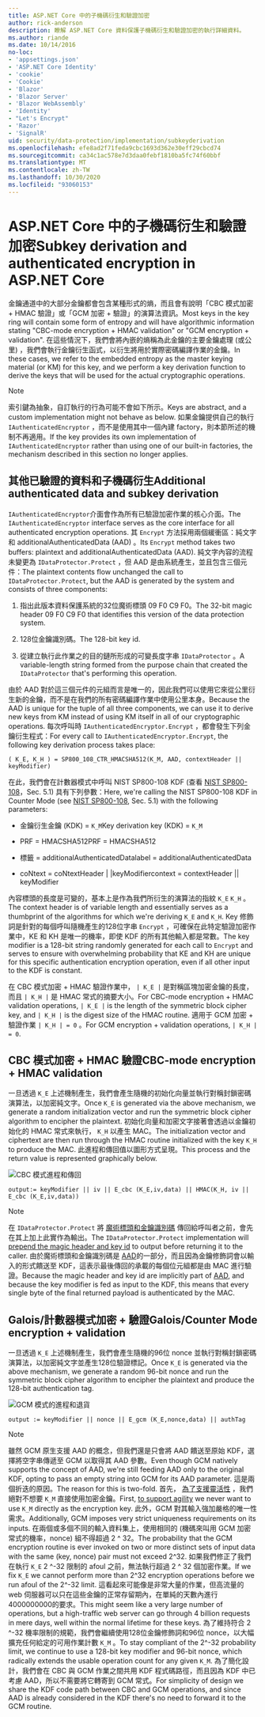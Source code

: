 ```yaml
---
title: ASP.NET Core 中的子機碼衍生和驗證加密
author: rick-anderson
description: 瞭解 ASP.NET Core 資料保護子機碼衍生和驗證加密的執行詳細資料。
ms.author: riande
ms.date: 10/14/2016
no-loc:
- 'appsettings.json'
- 'ASP.NET Core Identity'
- 'cookie'
- 'Cookie'
- 'Blazor'
- 'Blazor Server'
- 'Blazor WebAssembly'
- 'Identity'
- "Let's Encrypt"
- 'Razor'
- 'SignalR'
uid: security/data-protection/implementation/subkeyderivation
ms.openlocfilehash: efe8ad2f71feda9cbc1693d362e30eff29cbcd74
ms.sourcegitcommit: ca34c1ac578e7d3daa0febf1810ba5fc74f60bbf
ms.translationtype: MT
ms.contentlocale: zh-TW
ms.lasthandoff: 10/30/2020
ms.locfileid: "93060153"
---
```

# <a name="subkey-derivation-and-authenticated-encryption-in-aspnet-core"></a><span data-ttu-id="2ceda-103">ASP.NET Core 中的子機碼衍生和驗證加密</span><span class="sxs-lookup"><span data-stu-id="2ceda-103">Subkey derivation and authenticated encryption in ASP.NET Core</span></span>

<a name="data-protection-implementation-subkey-derivation"></a>

<span data-ttu-id="2ceda-104">金鑰通道中的大部分金鑰都會包含某種形式的熵，而且會有說明「CBC 模式加密 + HMAC 驗證」或「GCM 加密 + 驗證」的演算法資訊。</span><span class="sxs-lookup"><span data-stu-id="2ceda-104">Most keys in the key ring will contain some form of entropy and will have algorithmic information stating "CBC-mode encryption + HMAC validation" or "GCM encryption + validation".</span></span> <span data-ttu-id="2ceda-105">在這些情況下，我們會將內嵌的熵稱為此金鑰的主要金鑰處理 (或公里) ，我們會執行金鑰衍生函式，以衍生將用於實際密碼編譯作業的金鑰。</span><span class="sxs-lookup"><span data-stu-id="2ceda-105">In these cases, we refer to the embedded entropy as the master keying material (or KM) for this key, and we perform a key derivation function to derive the keys that will be used for the actual cryptographic operations.</span></span>

> [!NOTE]
> <span data-ttu-id="2ceda-106">索引鍵為抽象，自訂執行的行為可能不會如下所示。</span><span class="sxs-lookup"><span data-stu-id="2ceda-106">Keys are abstract, and a custom implementation might not behave as below.</span></span> <span data-ttu-id="2ceda-107">如果金鑰提供自己的執行 `IAuthenticatedEncryptor` ，而不是使用其中一個內建 factory，則本節所述的機制不再適用。</span><span class="sxs-lookup"><span data-stu-id="2ceda-107">If the key provides its own implementation of `IAuthenticatedEncryptor` rather than using one of our built-in factories, the mechanism described in this section no longer applies.</span></span>

<a name="data-protection-implementation-subkey-derivation-aad"></a>

## <a name="additional-authenticated-data-and-subkey-derivation"></a><span data-ttu-id="2ceda-108">其他已驗證的資料和子機碼衍生</span><span class="sxs-lookup"><span data-stu-id="2ceda-108">Additional authenticated data and subkey derivation</span></span>

<span data-ttu-id="2ceda-109">`IAuthenticatedEncryptor`介面會作為所有已驗證加密作業的核心介面。</span><span class="sxs-lookup"><span data-stu-id="2ceda-109">The `IAuthenticatedEncryptor` interface serves as the core interface for all authenticated encryption operations.</span></span> <span data-ttu-id="2ceda-110">其 `Encrypt` 方法採用兩個緩衝區：純文字和 additionalAuthenticatedData (AAD) 。</span><span class="sxs-lookup"><span data-stu-id="2ceda-110">Its `Encrypt` method takes two buffers: plaintext and additionalAuthenticatedData (AAD).</span></span> <span data-ttu-id="2ceda-111">純文字內容的流程未變更為 `IDataProtector.Protect` ，但 AAD 是由系統產生，並且包含三個元件：</span><span class="sxs-lookup"><span data-stu-id="2ceda-111">The plaintext contents flow unchanged the call to `IDataProtector.Protect`, but the AAD is generated by the system and consists of three components:</span></span>

1. <span data-ttu-id="2ceda-112">指出此版本資料保護系統的32位魔術標頭 09 F0 C9 F0。</span><span class="sxs-lookup"><span data-stu-id="2ceda-112">The 32-bit magic header 09 F0 C9 F0 that identifies this version of the data protection system.</span></span>

2. <span data-ttu-id="2ceda-113">128位金鑰識別碼。</span><span class="sxs-lookup"><span data-stu-id="2ceda-113">The 128-bit key id.</span></span>

3. <span data-ttu-id="2ceda-114">從建立執行此作業之的目的鏈所形成的可變長度字串 `IDataProtector` 。</span><span class="sxs-lookup"><span data-stu-id="2ceda-114">A variable-length string formed from the purpose chain that created the `IDataProtector` that's performing this operation.</span></span>

<span data-ttu-id="2ceda-115">由於 AAD 對於這三個元件的元組而言是唯一的，因此我們可以使用它來從公里衍生新的金鑰，而不是在我們的所有密碼編譯作業中使用公里本身。</span><span class="sxs-lookup"><span data-stu-id="2ceda-115">Because the AAD is unique for the tuple of all three components, we can use it to derive new keys from KM instead of using KM itself in all of our cryptographic operations.</span></span> <span data-ttu-id="2ceda-116">每次呼叫時 `IAuthenticatedEncryptor.Encrypt` ，都會發生下列金鑰衍生程式：</span><span class="sxs-lookup"><span data-stu-id="2ceda-116">For every call to `IAuthenticatedEncryptor.Encrypt`, the following key derivation process takes place:</span></span>

`( K_E, K_H ) = SP800_108_CTR_HMACSHA512(K_M, AAD, contextHeader || keyModifier)`

<span data-ttu-id="2ceda-117">在此，我們會在計數器模式中呼叫 NIST SP800-108 KDF (查看 [NIST SP800-108](https://nvlpubs.nist.gov/nistpubs/Legacy/SP/nistspecialpublication800-108.pdf)，Sec. 5.1) 具有下列參數：</span><span class="sxs-lookup"><span data-stu-id="2ceda-117">Here, we're calling the NIST SP800-108 KDF in Counter Mode (see [NIST SP800-108](https://nvlpubs.nist.gov/nistpubs/Legacy/SP/nistspecialpublication800-108.pdf), Sec. 5.1) with the following parameters:</span></span>

* <span data-ttu-id="2ceda-118">金鑰衍生金鑰 (KDK) = `K_M`</span><span class="sxs-lookup"><span data-stu-id="2ceda-118">Key derivation key (KDK) = `K_M`</span></span>

* <span data-ttu-id="2ceda-119">PRF = HMACSHA512</span><span class="sxs-lookup"><span data-stu-id="2ceda-119">PRF = HMACSHA512</span></span>

* <span data-ttu-id="2ceda-120">標籤 = additionalAuthenticatedData</span><span class="sxs-lookup"><span data-stu-id="2ceda-120">label = additionalAuthenticatedData</span></span>

* <span data-ttu-id="2ceda-121">coNtext = coNtextHeader | |keyModifier</span><span class="sxs-lookup"><span data-stu-id="2ceda-121">context = contextHeader || keyModifier</span></span>

<span data-ttu-id="2ceda-122">內容標頭的長度是可變的，基本上是作為我們所衍生的演算法的指紋 `K_E` `K_H` 。</span><span class="sxs-lookup"><span data-stu-id="2ceda-122">The context header is of variable length and essentially serves as a thumbprint of the algorithms for which we're deriving `K_E` and `K_H`.</span></span> <span data-ttu-id="2ceda-123">Key 修飾詞是針對的每個呼叫隨機產生的128位字串 `Encrypt` ，可確保在此特定驗證加密作業中，KE 和 KH 是唯一的機率，即使 KDF 的所有其他輸入都是常數。</span><span class="sxs-lookup"><span data-stu-id="2ceda-123">The key modifier is a 128-bit string randomly generated for each call to `Encrypt` and serves to ensure with overwhelming probability that KE and KH are unique for this specific authentication encryption operation, even if all other input to the KDF is constant.</span></span>

<span data-ttu-id="2ceda-124">在 CBC 模式加密 + HMAC 驗證作業中， `| K_E |` 是對稱區塊加密金鑰的長度，而且 `| K_H |` 是 HMAC 常式的摘要大小。</span><span class="sxs-lookup"><span data-stu-id="2ceda-124">For CBC-mode encryption + HMAC validation operations, `| K_E |` is the length of the symmetric block cipher key, and `| K_H |` is the digest size of the HMAC routine.</span></span> <span data-ttu-id="2ceda-125">適用于 GCM 加密 + 驗證作業 `| K_H | = 0` 。</span><span class="sxs-lookup"><span data-stu-id="2ceda-125">For GCM encryption + validation operations, `| K_H | = 0`.</span></span>

## <a name="cbc-mode-encryption--hmac-validation"></a><span data-ttu-id="2ceda-126">CBC 模式加密 + HMAC 驗證</span><span class="sxs-lookup"><span data-stu-id="2ceda-126">CBC-mode encryption + HMAC validation</span></span>

<span data-ttu-id="2ceda-127">一旦透過 `K_E` 上述機制產生，我們會產生隨機的初始化向量並執行對稱封鎖密碼演算法，以加密純文字。</span><span class="sxs-lookup"><span data-stu-id="2ceda-127">Once `K_E` is generated via the above mechanism, we generate a random initialization vector and run the symmetric block cipher algorithm to encipher the plaintext.</span></span> <span data-ttu-id="2ceda-128">初始化向量和加密文字接著會透過以金鑰初始化的 HMAC 常式來執行， `K_H` 以產生 MAC。</span><span class="sxs-lookup"><span data-stu-id="2ceda-128">The initialization vector and ciphertext are then run through the HMAC routine initialized with the key `K_H` to produce the MAC.</span></span> <span data-ttu-id="2ceda-129">此進程和傳回值以圖形方式呈現。</span><span class="sxs-lookup"><span data-stu-id="2ceda-129">This process and the return value is represented graphically below.</span></span>

![CBC 模式進程和傳回](subkeyderivation/_static/cbcprocess.png)

`output:= keyModifier || iv || E_cbc (K_E,iv,data) || HMAC(K_H, iv || E_cbc (K_E,iv,data))`

> [!NOTE]
> <span data-ttu-id="2ceda-131">在 `IDataProtector.Protect` 將 [魔術標頭和金鑰識別碼](xref:security/data-protection/implementation/authenticated-encryption-details) 傳回給呼叫者之前，會先在其上加上此實作為輸出。</span><span class="sxs-lookup"><span data-stu-id="2ceda-131">The `IDataProtector.Protect` implementation will [prepend the magic header and key id](xref:security/data-protection/implementation/authenticated-encryption-details) to output before returning it to the caller.</span></span> <span data-ttu-id="2ceda-132">由於魔術標頭和金鑰識別碼是 [AAD](xref:security/data-protection/implementation/subkeyderivation#data-protection-implementation-subkey-derivation-aad)的一部分，而且因為金鑰修飾詞會以輸入的形式饋送至 KDF，這表示最後傳回的承載的每個位元組都是由 MAC 進行驗證。</span><span class="sxs-lookup"><span data-stu-id="2ceda-132">Because the magic header and key id are implicitly part of [AAD](xref:security/data-protection/implementation/subkeyderivation#data-protection-implementation-subkey-derivation-aad), and because the key modifier is fed as input to the KDF, this means that every single byte of the final returned payload is authenticated by the MAC.</span></span>

## <a name="galoiscounter-mode-encryption--validation"></a><span data-ttu-id="2ceda-133">Galois/計數器模式加密 + 驗證</span><span class="sxs-lookup"><span data-stu-id="2ceda-133">Galois/Counter Mode encryption + validation</span></span>

<span data-ttu-id="2ceda-134">一旦透過 `K_E` 上述機制產生，我們會產生隨機的96位 nonce 並執行對稱封鎖密碼演算法，以加密純文字並產生128位驗證標記。</span><span class="sxs-lookup"><span data-stu-id="2ceda-134">Once `K_E` is generated via the above mechanism, we generate a random 96-bit nonce and run the symmetric block cipher algorithm to encipher the plaintext and produce the 128-bit authentication tag.</span></span>

![GCM 模式的進程和退貨](subkeyderivation/_static/galoisprocess.png)

`output := keyModifier || nonce || E_gcm (K_E,nonce,data) || authTag`

> [!NOTE]
> <span data-ttu-id="2ceda-136">雖然 GCM 原生支援 AAD 的概念，但我們還是只會將 AAD 饋送至原始 KDF，選擇將空字串傳遞至 GCM 以取得其 AAD 參數。</span><span class="sxs-lookup"><span data-stu-id="2ceda-136">Even though GCM natively supports the concept of AAD, we're still feeding AAD only to the original KDF, opting to pass an empty string into GCM for its AAD parameter.</span></span> <span data-ttu-id="2ceda-137">這是兩個折迭的原因。</span><span class="sxs-lookup"><span data-stu-id="2ceda-137">The reason for this is two-fold.</span></span> <span data-ttu-id="2ceda-138">首先， [為了支援靈活性](xref:security/data-protection/implementation/context-headers#data-protection-implementation-context-headers) ，我們絕對不想要 `K_M` 直接使用加密金鑰。</span><span class="sxs-lookup"><span data-stu-id="2ceda-138">First, [to support agility](xref:security/data-protection/implementation/context-headers#data-protection-implementation-context-headers) we never want to use `K_M` directly as the encryption key.</span></span> <span data-ttu-id="2ceda-139">此外，GCM 對其輸入強加嚴格的唯一性需求。</span><span class="sxs-lookup"><span data-stu-id="2ceda-139">Additionally, GCM imposes very strict uniqueness requirements on its inputs.</span></span> <span data-ttu-id="2ceda-140">在兩個或多個不同的輸入資料集上，使用相同的 (機碼來叫用 GCM 加密常式的機率，nonce) 組不得超過 2 ^ 32。</span><span class="sxs-lookup"><span data-stu-id="2ceda-140">The probability that the GCM encryption routine is ever invoked on two or more distinct sets of input data with the same (key, nonce) pair must not exceed 2^32.</span></span> <span data-ttu-id="2ceda-141">如果我們修正了我們在執行 `K_E` 2 ^-32 限制的 afoul 之前，無法執行超過 2 ^ 32 個加密作業。</span><span class="sxs-lookup"><span data-stu-id="2ceda-141">If we fix `K_E` we cannot perform more than 2^32 encryption operations before we run afoul of the 2^-32 limit.</span></span> <span data-ttu-id="2ceda-142">這看起來可能像是非常大量的作業，但高流量的 web 伺服器可以只在這些金鑰的正常存留期內，在單純的天數內進行4000000000的要求。</span><span class="sxs-lookup"><span data-stu-id="2ceda-142">This might seem like a very large number of operations, but a high-traffic web server can go through 4 billion requests in mere days, well within the normal lifetime for these keys.</span></span> <span data-ttu-id="2ceda-143">為了維持符合 2 ^-32 機率限制的規範，我們會繼續使用128位金鑰修飾詞和96位 nonce，以大幅擴充任何給定的可用作業計數 `K_M` 。</span><span class="sxs-lookup"><span data-stu-id="2ceda-143">To stay compliant of the 2^-32 probability limit, we continue to use a 128-bit key modifier and 96-bit nonce, which radically extends the usable operation count for any given `K_M`.</span></span> <span data-ttu-id="2ceda-144">為了簡化設計，我們會在 CBC 與 GCM 作業之間共用 KDF 程式碼路徑，而且因為 KDF 中已考慮 AAD，所以不需要將它轉寄到 GCM 常式。</span><span class="sxs-lookup"><span data-stu-id="2ceda-144">For simplicity of design we share the KDF code path between CBC and GCM operations, and since AAD is already considered in the KDF there's no need to forward it to the GCM routine.</span></span>
